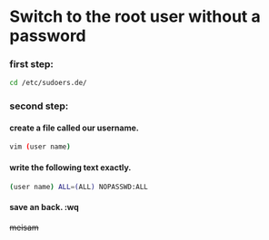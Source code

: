 # Switch to the root user without a password
### first step:
```bash
cd /etc/sudoers.de/
```
### second step:
#### create a file called our username.
```bash
vim (user name) 
```
#### write the following text exactly. 
```bash
(user name) ALL=(ALL) NOPASSWD:ALL
```
#### save an back. :wq
~~meisam~~
